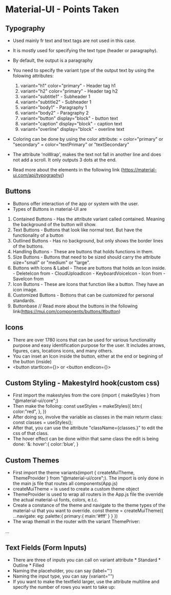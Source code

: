 # Material-UI - Points Taken
## Typography
- Used mainly fr text and text tags are not used in this case.
- It is mostly used for specifying the text type (header or paragraphy).
- By default, the output is a paragraphy
- You need to specify the variant type of the output text by using the folowing attributes:

    1. variant="h1" color="primary"  - Header tag h1
    2. variant="h2" color="primary"  - Header tag h2
    3. variant="subtitle1" - Subheader 1
    4. variant="subtitle2" - Subheader 1
    5. variant="body1" - Paragraphy 1
    6. variant="body2" - Paragraphy 2
    7. variant="button" display="block"  - button text
    8. variant="caption" display="block"  - caption text
    9. variant="overline" display="block"  - overline text
- Coloring can be done by using the color attribute:
    = color="primary" or "secondary"
    = color="textPrimary" or "textSecondary"
- The attribute 'noWrap', makes the text not fall in another line and does not add
  a scroll. It only outputs 3 dots at the end.
- Read more about the elements in the following link (https://material-ui.com/api/typography/)

## Buttons
- Buttons offer interaction of the app or system with the user.
- Types of Buttons in material-UI are
1. Contained Buttons - Has the attribute variant called contained. Meaning the background of the button will show.
2. Text Buttons - Buttons that look like normal text. But have the functionality of a button
3. Outlined Buttons - Has no background, but only shows the border lines of the buttons.
4. Handling Buttons - These are buttons that holds functions in them.
5. Size Buttons - Buttons that need to be sized should carry the attribute size="small" or "medium" or "large".
6. Buttons with Icons & Label - These are buttons that holds an Icon inside.
        - DeleteIcon from
        - CloudUploadIcon
        - KeyboardVoiceIcon
        - Icon from
        - SaveIcon from
7. Icon Buttons - These are Icons that function like a button. They have an icon image.
8. Customized Buttons - Bottons that can be customized for personal standards.
9. Buttonbase
    // Read more about the buttons in the following link(https://mui.com/components/buttons/#button)

## Icons
- There are over 1780 icons that can be used for various functionality purpose and easy identification purpose for the user. It includes arrows, figures, cars, locations icons, and many others.
- You can inset an Icon inside the button, either at the end or begining of the button (inside)
- <button startIcon={<sendIcon />}> or <button endIcon={<sendIcon />}>

## Custom Styling - Makestylrd hook(custom css)
- First import the makestyles from the core (import { makeStyles } from "@material-ui/core";)
- Then make the folloing:
const useStyles = makeStyles({
    btn:{
        color:"red",
    },
})
- After doing so, involve the variable as classes in the main returm class:
const classes = useStyles();
- After that, you can use the attribute "className={classes.<name of class>}" to edit the css of that class.
- The hover effect can be done within that same class the edit is being done:
'&: hover':{
    color:'blue',
}
## Custom Themes
- First import the theme variants(import { createMuiTheme, ThemeProvider } from "@material-ui/core";). The import is only done in the main js file that routes all components(App.js)
- createMuiTheme =  is used to create a custom theme object
- ThemeProvider is used to wrap all routers in the App.js file the override the actual material-ui fonts, colors, e.t.c.
- Create a constance of the theme and navigate to the theme types of the material-ui that you want to override.
 const theme = createMuiTheme({
    ...navigate: eg:
    palette:{
        primary:{
            main:'#fff'
        }
    }
})
- The wrap themall in the router with the variant ThemePriver:
<ThemeProvider theme={theme}>
    <Router>...</Router>
<ThemeProvider>

## Text Fields (Form Inputs)
- There are three of inputs you can call on variant attribute
        * Standard
        * Outline
        * Filled
- Naming the placeholder, you can say (label="')
- Naming the input type, you can say (variant="")
- If you want to make the textfield larger, use the attribute multiline and specify the number of rows you want to take up:
<TextField multiline rows={2} />
